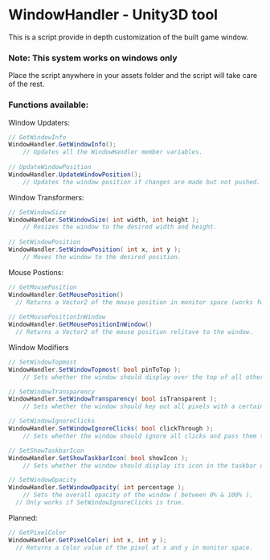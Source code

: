 # WindowHandler - Unity3D tool
This is a script provide in depth customization of the built game window.

### Note: This system works on windows only

Place the script anywhere in your assets folder and the script will take care of the rest.

### Functions available:
Window Updaters:
```C#
// GetWindowInfo
WindowHandler.GetWindowInfo();
	// Updates all the WindowHandler member variables.
    
// UpdateWindowPosition
WindowHandler.UpdateWindowPosition();
	// Updates the window position if changes are made but not pushed.
```

Window Transformers:
```C#
// SetWindowSize
WindowHandler.SetWindowSize( int width, int height );
	// Resizes the window to the desired width and height.
  
// SetWindowPosition
WindowHandler.SetWindowPosition( int x, int y );
	// Moves the window to the desired position.
```

Mouse Postions:
```C#
// GetMousePosition
WindowHandler.GetMousePosition()
  // Returns a Vector2 of the mouse position in monitor space (works for multiple monitor environments).
  
// GetMousePositionInWindow
WindowHandler.GetMousePositionInWindow()
  // Returns a Vector2 of the mouse position relitave to the window.
```

Window Modifiers
```C#
// SetWindowTopmost
WindowHandler.SetWindowTopmost( bool pinToTop );
	// Sets whether the window should display over the top of all other windows.

// SetWindowTransparency
WindowHandler.SetWindowTransparency( bool isTransparent );
	// Sets whether the window should key out all pixels with a certain color key ( 0x00000000 by default ).

// SetWindowIgnoreClicks
WindowHandler.SetWindowIgnoreClicks( bool clickThrough );
	// Sets whether the window should ignore all clicks and pass them through to windows below it.

// SetShowTaskbarIcon
WindowHandler.SetShowTaskbarIcon( bool showIcon );
	// Sets whether the window should display its icon in the taskbar or not.

// SetWindowOpacity
WindowHandler.SetWindowOpacity( int percentage );
	// Sets the overall opacity of the window ( between 0% & 100% ).
  // Only works if SetWindowIgnoreClicks is true.
```

Planned: 
```C#
// GetPixelColor
WindowHandler.GetPixelColor( int x, int y );
  // Returns a Color value of the pixel at x and y in monitor space.
```
